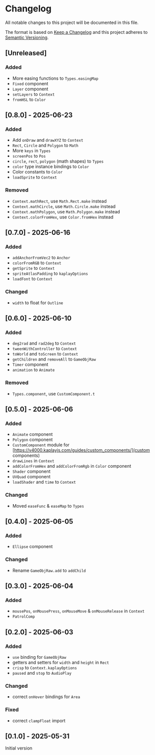 # Changelog
All notable changes to this project will be documented in this file.

The format is based on [Keep a Changelog](https://keepachangelog.com/)
and this project adheres to [Semantic Versioning](https://semver.org/).

## [Unreleased]
### Added
- More easing functions to `Types.easingMap`
- `Fixed` component
- `Layer` component
- `setLayers` to `Context`
- `fromHSL` to `Color`

## [0.8.0] - 2025-06-23
### Added
- Add `onDraw` and `drawXYZ` to `Context`
- `Rect`, `Circle` and `Polygon` to `Math`
- More `keys` in `Types`
- `screenPos` to `Pos`
- `circle`, `rect`, `polygon` (math shapes) to `Types`
- `color` type instance bindings to `Color`
- Color constants to `Color`
- `loadSprite` to `Context`

### Removed
- `Context.mathRect`, use `Math.Rect.make` instead
- `Context.mathCircle`, use `Math.Circle.make` instead
- `Context.mathPolygon`, use `Math.Polygon.make` instead
- `Context.colorFromHex`, use `Color.fromHex` instead

## [0.7.0] - 2025-06-16
### Added
- `addAnchorFromVec2` to `Anchor`
- `colorFromRGB` to `Context`
- `getSprite` to `Context`
- `spriteAtlasPadding` to `kaplayOptions`
- `loadFont` to `Context`

### Changed
- `width` to float for `Outline`

## [0.6.0] - 2025-06-10
### Added
- `deg2rad` and `rad2deg` to `Context`
- `tweenWithController` to `Context`
- `toWorld` and `toScreen` to `Context`
- `getChildren` and `removeAll` to `GameObjRaw`
- `Timer` component
- `animation` to `Animate`

### Removed
- `Types.component`, use `CustomComponent.t`

## [0.5.0] - 2025-06-06
### Added
- `Animate` component
- `Polygon` component
- `CustomComponent` module for [https://v4000.kaplayjs.com/guides/custom_components/](custom components)
- `drawLines` in `Context`
- `addColorFromHex` and `addColorFromRgb` in `Color` component
- `Shader` component
- `UVQuad` component
- `loadShader` and `time` to `Context`

### Changed
- Moved `easeFunc` & `easeMap` to `Types`

## [0.4.0] - 2025-06-05
### Added
- `Ellipse` component

### Changed
- Rename `GameObjRaw.add` to `addChild`

## [0.3.0] - 2025-06-04
### Added
- `mousePos`, `onMousePress`, `onMouseMove` & `onMouseRelease` in `Context`
- `PatrolComp`

## [0.2.0] - 2025-06-03
### Added
- `use` binding for `GameObjRaw`
- getters and setters for `width` and `height` in `Rect`
- `crisp` to `Context.kaplayOptions`
- `paused` and `stop` to `AudioPlay`

### Changed
- correct `onHover` bindings for `Area`

### Fixed
- correct `clampFloat` import

## [0.1.0] - 2025-05-31
Initial version
